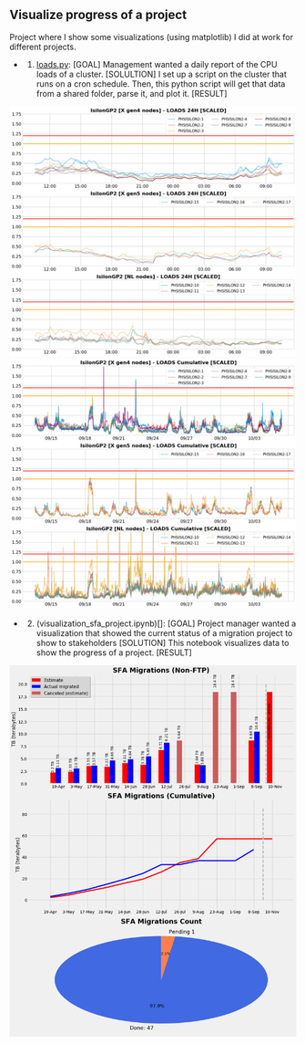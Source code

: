## Visualize progress of a project

Project where I show some visualizations (using matplotlib) I did at work for different projects.

* 1) [loads.py](): 
[GOAL] Management wanted a daily report of the CPU loads of a cluster.
[SOLULTION] I set up a script on the cluster that runs on a cron schedule. Then, this python script will get that data from a shared folder, parse it, and plot it. 
[RESULT]

![Alt text](/images/GP2_loads_24h.png?raw=true)
![Alt text](/images/GP2_loads_cumulative.png?raw=true)

* 2) (visualization_sfa_project.ipynb)[]: 
[GOAL] Project manager wanted a visualization that showed the current status of a migration project to show to stakeholders
[SOLUTION] This notebook visualizes data to show the progress of a project.
[RESULT]

![Alt text](/images/migration_progress.png?raw=true)


